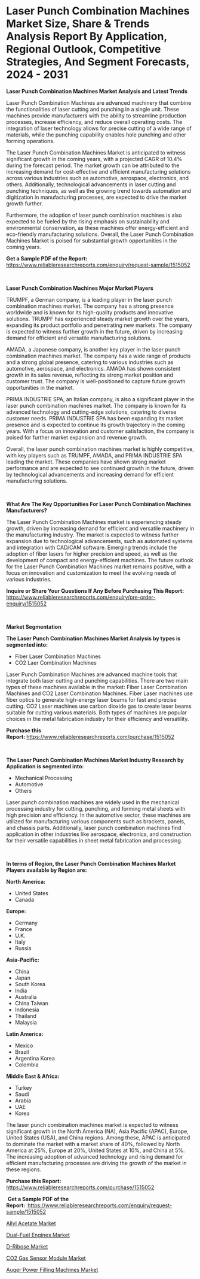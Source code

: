 <p><h1>Laser Punch Combination Machines Market Size, Share & Trends Analysis Report By Application, Regional Outlook, Competitive Strategies, And Segment Forecasts, 2024 - 2031</h1></p><p><strong>Laser Punch Combination Machines Market Analysis and Latest Trends</strong></p>
<p><p>Laser Punch Combination Machines are advanced machinery that combine the functionalities of laser cutting and punching in a single unit. These machines provide manufacturers with the ability to streamline production processes, increase efficiency, and reduce overall operating costs. The integration of laser technology allows for precise cutting of a wide range of materials, while the punching capability enables hole punching and other forming operations.</p><p>The Laser Punch Combination Machines Market is anticipated to witness significant growth in the coming years, with a projected CAGR of 10.4% during the forecast period. The market growth can be attributed to the increasing demand for cost-effective and efficient manufacturing solutions across various industries such as automotive, aerospace, electronics, and others. Additionally, technological advancements in laser cutting and punching techniques, as well as the growing trend towards automation and digitization in manufacturing processes, are expected to drive the market growth further.</p><p>Furthermore, the adoption of laser punch combination machines is also expected to be fueled by the rising emphasis on sustainability and environmental conservation, as these machines offer energy-efficient and eco-friendly manufacturing solutions. Overall, the Laser Punch Combination Machines Market is poised for substantial growth opportunities in the coming years.</p></p>
<p><strong>Get a Sample PDF of the Report:&nbsp;</strong> <a href="https://www.reliableresearchreports.com/enquiry/request-sample/1515052">https://www.reliableresearchreports.com/enquiry/request-sample/1515052</a></p>
<p>&nbsp;</p>
<p><strong>Laser Punch Combination Machines Major Market Players</strong></p>
<p><p>TRUMPF, a German company, is a leading player in the laser punch combination machines market. The company has a strong presence worldwide and is known for its high-quality products and innovative solutions. TRUMPF has experienced steady market growth over the years, expanding its product portfolio and penetrating new markets. The company is expected to witness further growth in the future, driven by increasing demand for efficient and versatile manufacturing solutions.</p><p>AMADA, a Japanese company, is another key player in the laser punch combination machines market. The company has a wide range of products and a strong global presence, catering to various industries such as automotive, aerospace, and electronics. AMADA has shown consistent growth in its sales revenue, reflecting its strong market position and customer trust. The company is well-positioned to capture future growth opportunities in the market.</p><p>PRIMA INDUSTRIE SPA, an Italian company, is also a significant player in the laser punch combination machines market. The company is known for its advanced technology and cutting-edge solutions, catering to diverse customer needs. PRIMA INDUSTRIE SPA has been expanding its market presence and is expected to continue its growth trajectory in the coming years. With a focus on innovation and customer satisfaction, the company is poised for further market expansion and revenue growth.</p><p>Overall, the laser punch combination machines market is highly competitive, with key players such as TRUMPF, AMADA, and PRIMA INDUSTRIE SPA leading the market. These companies have shown strong market performance and are expected to see continued growth in the future, driven by technological advancements and increasing demand for efficient manufacturing solutions.</p></p>
<p>&nbsp;</p>
<p><strong>What Are The Key Opportunities For Laser Punch Combination Machines Manufacturers?</strong></p>
<p><p>The Laser Punch Combination Machines market is experiencing steady growth, driven by increasing demand for efficient and versatile machinery in the manufacturing industry. The market is expected to witness further expansion due to technological advancements, such as automated systems and integration with CAD/CAM software. Emerging trends include the adoption of fiber lasers for higher precision and speed, as well as the development of compact and energy-efficient machines. The future outlook for the Laser Punch Combination Machines market remains positive, with a focus on innovation and customization to meet the evolving needs of various industries.</p></p>
<p><strong>Inquire or Share Your Questions If Any Before Purchasing This Report:</strong> <a href="https://www.reliableresearchreports.com/enquiry/pre-order-enquiry/1515052">https://www.reliableresearchreports.com/enquiry/pre-order-enquiry/1515052</a></p>
<p>&nbsp;</p>
<p><strong>Market Segmentation</strong></p>
<p><strong>The Laser Punch Combination Machines Market Analysis by types is segmented into:</strong></p>
<p><ul><li>Fiber Laser Combination Machines</li><li>CO2 Laer Combination Machines</li></ul></p>
<p><p>Laser Punch Combination Machines are advanced machine tools that integrate both laser cutting and punching capabilities. There are two main types of these machines available in the market: Fiber Laser Combination Machines and CO2 Laser Combination Machines. Fiber Laser machines use fiber optics to generate high-energy laser beams for fast and precise cutting. CO2 Laser machines use carbon dioxide gas to create laser beams suitable for cutting various materials. Both types of machines are popular choices in the metal fabrication industry for their efficiency and versatility.</p></p>
<p><strong>Purchase this Report:&nbsp;</strong><a href="https://www.reliableresearchreports.com/purchase/1515052">https://www.reliableresearchreports.com/purchase/1515052</a></p>
<p>&nbsp;</p>
<p><strong>The Laser Punch Combination Machines Market Industry Research by Application is segmented into:</strong></p>
<p><ul><li>Mechanical Processing</li><li>Automotive</li><li>Others</li></ul></p>
<p><p>Laser punch combination machines are widely used in the mechanical processing industry for cutting, punching, and forming metal sheets with high precision and efficiency. In the automotive sector, these machines are utilized for manufacturing various components such as brackets, panels, and chassis parts. Additionally, laser punch combination machines find application in other industries like aerospace, electronics, and construction for their versatile capabilities in sheet metal fabrication and processing.</p></p>
<p>&nbsp;</p>
<p><strong>In terms of Region, the Laser Punch Combination Machines Market Players available by Region are:</strong></p>
<p>
    <p> <strong> North America: </strong>
        <ul>
            <li>United States</li>
            <li>Canada</li>
        </ul>
        </p> 
    <p> <strong> Europe: </strong>
        <ul>
            <li>Germany</li>
            <li>France</li>
            <li>U.K.</li>
            <li>Italy</li>
            <li>Russia</li>
        </ul>
        </p> 
    <p> <strong> Asia-Pacific: </strong>
        <ul>
            <li>China</li>
            <li>Japan</li>
            <li>South Korea</li>
            <li>India</li>
            <li>Australia</li>
            <li>China Taiwan</li>
            <li>Indonesia</li>
            <li>Thailand</li>
            <li>Malaysia</li>
        </ul>
        </p> 
    <p> <strong> Latin America: </strong>
        <ul>
            <li>Mexico</li>
            <li>Brazil</li>
            <li>Argentina Korea</li>
            <li>Colombia</li>
        </ul>
        </p> 
    <p> <strong> Middle East & Africa: </strong>
        <ul>
            <li>Turkey</li>
            <li>Saudi</li>
            <li>Arabia</li>
            <li>UAE</li>
            <li>Korea</li>
        </ul>
    </p>
    </p>
<p><p>The laser punch combination machines market is expected to witness significant growth in the North America (NA), Asia Pacific (APAC), Europe, United States (USA), and China regions. Among these, APAC is anticipated to dominate the market with a market share of 40%, followed by North America at 25%, Europe at 20%, United States at 10%, and China at 5%. The increasing adoption of advanced technology and rising demand for efficient manufacturing processes are driving the growth of the market in these regions.</p></p>
<p><strong>Purchase this Report: </strong><a href="https://www.reliableresearchreports.com/purchase/1515052">https://www.reliableresearchreports.com/purchase/1515052</a></p>
<p>&nbsp;<strong>Get a Sample PDF of the Report:&nbsp;&nbsp;</strong><a href="https://www.reliableresearchreports.com/enquiry/request-sample/1515052">https://www.reliableresearchreports.com/enquiry/request-sample/1515052</a></p>
<p><strong></strong></p>
<p><p><a href="https://view.publitas.com/reportprime-1/allyl-acetate-market-analysis-and-market-size-global-industry-overview-market-segmentation-and-forecast-2024-to-2031/">Allyl Acetate Market</a></p><p><a href="https://cute-banjo-8ca.notion.site/Dual-Fuel-Engines-Market-Research-Report-Provides-thorough-Industry-Overview-which-offers-an-In-Dep-02145129da9544ce948ed19e66890bf2">Dual-Fuel Engines Market</a></p><p><a href="https://shimmer-gardenia-37a.notion.site/D-Ribose-Market-Size-Market-Share-and-Global-Market-Analysis-Report-2024-2031-1d3dc56d30764bea87613359f5289b68">D-Ribose Market</a></p><p><a href="https://view.publitas.com/reportprime-1/co2-gas-sensor-module-market-research-report-unlocks-analysis-on-the-market-financial-status-market-size-and-market-revenue-upto-2031/">CO2 Gas Sensor Module Market</a></p><p><a href="https://unruly-ladybug-44b.notion.site/Auger-Power-Filling-Machines-Market-Size-Growing-and-Forecasted-for-period-from-2024-2031-and-prov-8ec457ece3ba4c66b75e968c33ac2748">Auger Power Filling Machines Market</a></p></p>